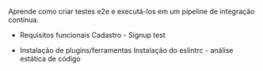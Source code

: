 Aprende como criar testes e2e e executá-los em um pipeline de integração contínua.

* Requisitos funcionais
Cadastro - Signup test

* Instalação de plugins/ferramentas
Instalação do eslintrc - análise estática de código


